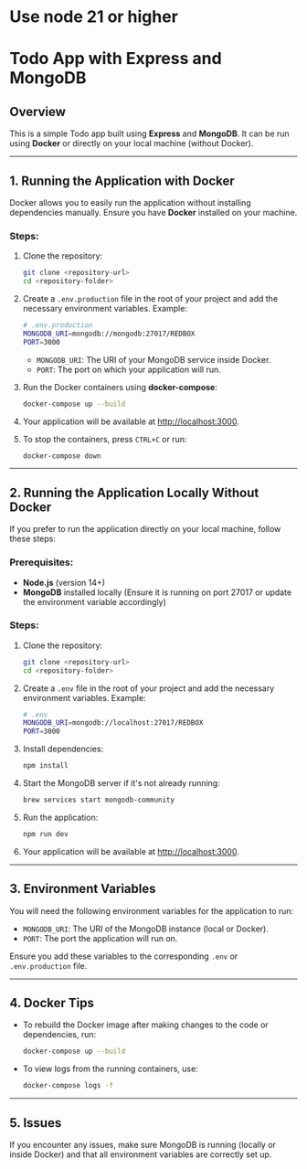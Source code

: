 # Use node 21 or higher

# Todo App with Express and MongoDB

## Overview

This is a simple Todo app built using **Express** and **MongoDB**. It can be run using **Docker** or directly on your local machine (without Docker).

---

## 1. Running the Application with Docker

Docker allows you to easily run the application without installing dependencies manually. Ensure you have **Docker** installed on your machine.

### Steps:

1. Clone the repository:

    ```bash
    git clone <repository-url>
    cd <repository-folder>
    ```

2. Create a `.env.production` file in the root of your project and add the necessary environment variables. Example:

    ```bash
    # .env.production
    MONGODB_URI=mongodb://mongodb:27017/REDBOX
    PORT=3000
    ```

    - `MONGODB_URI`: The URI of your MongoDB service inside Docker.
    - `PORT`: The port on which your application will run.

3. Run the Docker containers using **docker-compose**:

    ```bash
    docker-compose up --build
    ```

4. Your application will be available at [http://localhost:3000](http://localhost:3000).

5. To stop the containers, press `CTRL+C` or run:

    ```bash
    docker-compose down
    ```

---

## 2. Running the Application Locally Without Docker

If you prefer to run the application directly on your local machine, follow these steps:

### Prerequisites:

- **Node.js** (version 14+)
- **MongoDB** installed locally (Ensure it is running on port 27017 or update the environment variable accordingly)

### Steps:

1. Clone the repository:

    ```bash
    git clone <repository-url>
    cd <repository-folder>
    ```

2. Create a `.env` file in the root of your project and add the necessary environment variables. Example:

    ```bash
    # .env
    MONGODB_URI=mongodb://localhost:27017/REDBOX
    PORT=3000
    ```

3. Install dependencies:

    ```bash
    npm install
    ```

4. Start the MongoDB server if it's not already running:

    ```bash
    brew services start mongodb-community
    ```

5. Run the application:

    ```bash
    npm run dev
    ```

6. Your application will be available at [http://localhost:3000](http://localhost:3000).

---

## 3. Environment Variables

You will need the following environment variables for the application to run:

- `MONGODB_URI`: The URI of the MongoDB instance (local or Docker).
- `PORT`: The port the application will run on.

Ensure you add these variables to the corresponding `.env` or `.env.production` file.

---

## 4. Docker Tips

- To rebuild the Docker image after making changes to the code or dependencies, run:

    ```bash
    docker-compose up --build
    ```

- To view logs from the running containers, use:

    ```bash
    docker-compose logs -f
    ```

---

## 5. Issues

If you encounter any issues, make sure MongoDB is running (locally or inside Docker) and that all environment variables are correctly set up.
